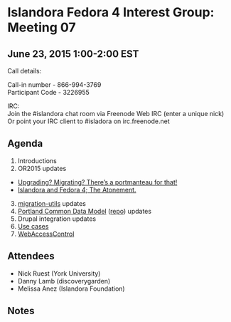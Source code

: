 # Islandora Fedora 4 Interest Group: Meeting 07

## June 23, 2015 1:00-2:00 EST

Call details:

Call-in number - 866-994-3769<br />
Participant Code - 3226955

IRC:<br />
  Join the #islandora chat room via Freenode Web IRC (enter a unique nick)<br />
  Or point your IRC client to #isladora on irc.freenode.net

## Agenda

1. Introductions
2. OR2015 updates
  * [Upgrading? Migrating? There’s a portmanteau for that!](http://hdl.handle.net/10315/29516)
  * [Islandora and Fedora 4; The Atonement.](http://hdl.handle.net/10315/29505)
3. [migration-utils](https://github.com/fcrepo4-labs/migration-utils) updates
4. [Portland Common Data Model](https://wiki.duraspace.org/display/FF/Portland+Common+Data+Model) ([repo](https://github.com/duraspace/pcdm)) updates
5. Drupal integration updates
6. [Use cases](https://github.com/Islandora/Islandora-Fedora4-Interest-Group/labels/use%20case)
7. [WebAccessControl](https://groups.google.com/forum/#!topic/islandora/lwP7bUIlvAc)
  
## Attendees

* Nick Ruest (York University)
* Danny Lamb (discoverygarden)
* Melissa Anez (Islandora Foundation)

## Notes

